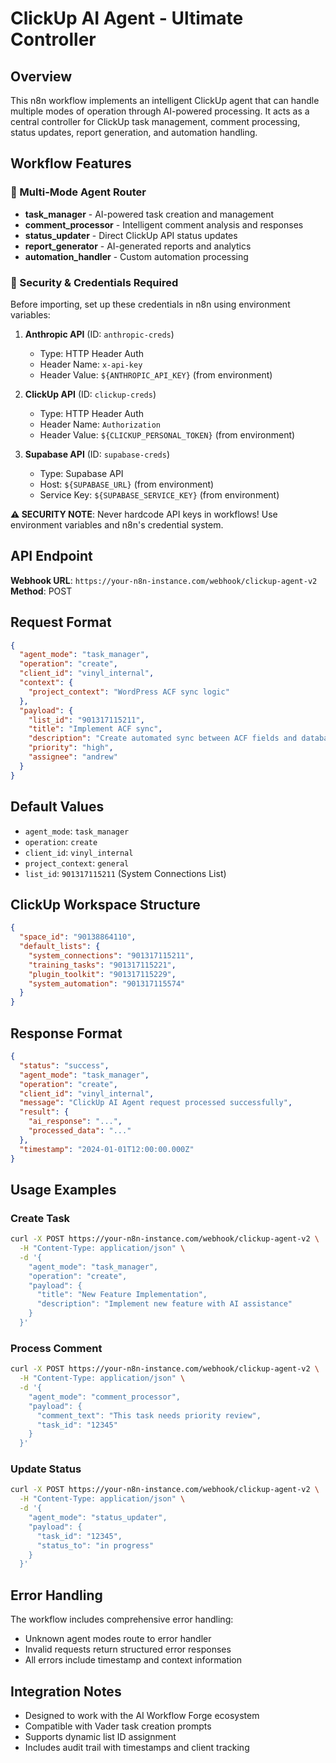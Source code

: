 # ClickUp AI Agent - Ultimate Controller

## Overview
This n8n workflow implements an intelligent ClickUp agent that can handle multiple modes of operation through AI-powered processing. It acts as a central controller for ClickUp task management, comment processing, status updates, report generation, and automation handling.

## Workflow Features

### 🎯 Multi-Mode Agent Router
- **task_manager** - AI-powered task creation and management
- **comment_processor** - Intelligent comment analysis and responses
- **status_updater** - Direct ClickUp API status updates
- **report_generator** - AI-generated reports and analytics
- **automation_handler** - Custom automation processing

### 🔐 Security & Credentials Required
Before importing, set up these credentials in n8n using environment variables:

1. **Anthropic API** (ID: `anthropic-creds`)
   - Type: HTTP Header Auth
   - Header Name: `x-api-key`
   - Header Value: `${ANTHROPIC_API_KEY}` (from environment)

2. **ClickUp API** (ID: `clickup-creds`)
   - Type: HTTP Header Auth
   - Header Name: `Authorization`
   - Header Value: `${CLICKUP_PERSONAL_TOKEN}` (from environment)

3. **Supabase API** (ID: `supabase-creds`)
   - Type: Supabase API
   - Host: `${SUPABASE_URL}` (from environment)
   - Service Key: `${SUPABASE_SERVICE_KEY}` (from environment)

**⚠️ SECURITY NOTE**: Never hardcode API keys in workflows! Use environment variables and n8n's credential system.

## API Endpoint
**Webhook URL**: `https://your-n8n-instance.com/webhook/clickup-agent-v2`
**Method**: POST

## Request Format
```json
{
  "agent_mode": "task_manager",
  "operation": "create",
  "client_id": "vinyl_internal",
  "context": {
    "project_context": "WordPress ACF sync logic"
  },
  "payload": {
    "list_id": "901317115211",
    "title": "Implement ACF sync",
    "description": "Create automated sync between ACF fields and database",
    "priority": "high",
    "assignee": "andrew"
  }
}
```

## Default Values
- `agent_mode`: `task_manager`
- `operation`: `create`
- `client_id`: `vinyl_internal`
- `project_context`: `general`
- `list_id`: `901317115211` (System Connections List)

## ClickUp Workspace Structure
```json
{
  "space_id": "90138864110",
  "default_lists": {
    "system_connections": "901317115211",
    "training_tasks": "901317115221",
    "plugin_toolkit": "901317115229",
    "system_automation": "901317115574"
  }
}
```

## Response Format
```json
{
  "status": "success",
  "agent_mode": "task_manager",
  "operation": "create",
  "client_id": "vinyl_internal",
  "message": "ClickUp AI Agent request processed successfully",
  "result": {
    "ai_response": "...",
    "processed_data": "..."
  },
  "timestamp": "2024-01-01T12:00:00.000Z"
}
```

## Usage Examples

### Create Task
```bash
curl -X POST https://your-n8n-instance.com/webhook/clickup-agent-v2 \
  -H "Content-Type: application/json" \
  -d '{
    "agent_mode": "task_manager",
    "operation": "create",
    "payload": {
      "title": "New Feature Implementation",
      "description": "Implement new feature with AI assistance"
    }
  }'
```

### Process Comment
```bash
curl -X POST https://your-n8n-instance.com/webhook/clickup-agent-v2 \
  -H "Content-Type: application/json" \
  -d '{
    "agent_mode": "comment_processor",
    "payload": {
      "comment_text": "This task needs priority review",
      "task_id": "12345"
    }
  }'
```

### Update Status
```bash
curl -X POST https://your-n8n-instance.com/webhook/clickup-agent-v2 \
  -H "Content-Type: application/json" \
  -d '{
    "agent_mode": "status_updater",
    "payload": {
      "task_id": "12345",
      "status_to": "in progress"
    }
  }'
```

## Error Handling
The workflow includes comprehensive error handling:
- Unknown agent modes route to error handler
- Invalid requests return structured error responses
- All errors include timestamp and context information

## Integration Notes
- Designed to work with the AI Workflow Forge ecosystem
- Compatible with Vader task creation prompts
- Supports dynamic list ID assignment
- Includes audit trail with timestamps and client tracking
